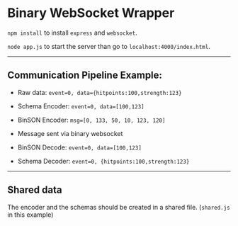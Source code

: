 Binary WebSocket Wrapper
==================================================

`npm install` to install `express` and `websocket`.

`node app.js` to start the server than go to `localhost:4000/index.html`.

---

## Communication Pipeline Example:

- Raw data: `event=0, data={hitpoints:100,strength:123}`

- Schema Encoder:	`event=0, data=[100,123]`

- BinSON Encoder: `msg=[0, 133, 50, 10, 123, 120]`

- Message sent via binary websocket

- BinSON Decode: `event=0, data=[100,123]`

- Schema Decoder:	`event=0, {hitpoints:100,strength:123}`

---

## Shared data

The encoder and the schemas should be created in a shared file. (`shared.js` in this example)


